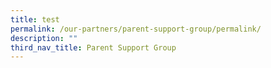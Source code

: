 ```yaml
---
title: test
permalink: /our-partners/parent-support-group/permalink/
description: ""
third_nav_title: Parent Support Group
---
```

